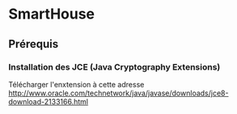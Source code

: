 # SmartHouse

## Prérequis

### Installation des JCE (Java Cryptography Extensions)

Télécharger l'enxtension à cette adresse http://www.oracle.com/technetwork/java/javase/downloads/jce8-download-2133166.html

